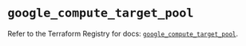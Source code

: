 # `google_compute_target_pool`

Refer to the Terraform Registry for docs: [`google_compute_target_pool`](https://registry.terraform.io/providers/hashicorp/google/6.4.0/docs/resources/compute_target_pool).

